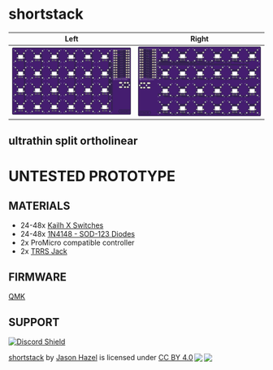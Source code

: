 # shortstack

| Left | Right |
| :---: | :---: |
|  ![left](images/shortstack-bottom.png) | ![right](images/shortstack-top.png) |



## ultrathin split ortholinear

# UNTESTED PROTOTYPE

## MATERIALS
- 24-48x [Kailh X Switches](https://mkultra.click/kailh-x-switches-and-keycaps/)
- 24-48x [1N4148 - SOD-123 Diodes](https://mkultra.click/diode-1n4148-sod-123f/)
- 2x ProMicro compatible controller
- 2x [TRRS Jack](https://mkultra.click/pj-320a-3-5mm-trrs-jack/)

## FIRMWARE

[QMK](https://github.com/jasonhazel/qmk_hazel/tree/master/keyboards/jasonhazel/shortstack)

## SUPPORT
<a href='https://discord.gg/jP6hvgNN8r'>
<img src="https://discordapp.com/api/guilds/989552667330228374/widget.png?style=shield" alt="Discord Shield"/>
</a>


<p xmlns:cc="http://creativecommons.org/ns#" xmlns:dct="http://purl.org/dc/terms/"><a property="dct:title" rel="cc:attributionURL" href="https://github.com/jasonhazel/shortstack">shortstack</a> by <a rel="cc:attributionURL dct:creator" property="cc:attributionName" href="https://github.com/jasonhazel">Jason Hazel</a> is licensed under <a href="http://creativecommons.org/licenses/by/4.0/?ref=chooser-v1" target="_blank" rel="license noopener noreferrer" style="display:inline-block;">CC BY 4.0<img style="height:22px!important;margin-left:3px;vertical-align:text-bottom;" src="https://mirrors.creativecommons.org/presskit/icons/cc.svg?ref=chooser-v1"><img style="height:22px!important;margin-left:3px;vertical-align:text-bottom;" src="https://mirrors.creativecommons.org/presskit/icons/by.svg?ref=chooser-v1"></a></p>
